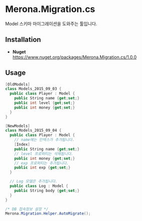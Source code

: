 Merona.Migration.cs
====

Model 스키마 마이그레이션을 도와주는 툴입니다.<br>

Installation
----
* __Nuget__<br>
  https://www.nuget.org/packages/Merona.Migration.cs/1.0.0

Usage
----
```c#
[OldModels]
class Models_2015_09_03 {
  public class Player : Model {
    public String name {get;set;}
    public int level {get;set;}
    public int money {get;set;}
  }
}
```
```c#
[NewModels]
class Models_2015_09_04 {
  public class Player : Model {
    // name에는 인덱스가 추가됩니다.
    [Index]
    public String name {get;set;}
    // level 프로퍼티는 삭제됩니다.
    public int money {get;set;}
    // exp 프로퍼티는 추가됩니다.
    public int exp {get;set;}
  }

  // Log 모델은 추가됩니다.
  public class Log : Model {
    public String body {get;set;}
  }
}
```

```c#
/* DB 접속정보 설정 */
Merona.Migration.Helper.AutoMigrate();
```
